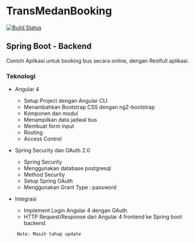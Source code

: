 # TransMedanBooking

[![Build Status](https://api.travis-ci.org/fv-david/TransMedanBooking.svg?branch=master)](https://api.travis-ci.org/fv-david/TransMedanBooking)


## Spring Boot - Backend
Contoh Aplikasi untuk booking bus secara online, dengan Restfull aplikasi.

### Teknologi

* Angular 4

	* Setup Project dengan Angular CLI
	* Menambahkan Bootstrap CSS dengan ng2-bootstrap
	* Komponen dan modul
	* Menampilkan data jadwal bus
	* Membuat form input
	* Routing
	* Access Control

* Spring Security dan OAuth 2.0

	* Spring Security
	* Menggunakan database postgresql
	* Method Security
	* Setup Spring OAuth
	* Menggunakan Grant Type : password

* Integrasi

	* Implement Login Angular 4 dengan OAuth
	* HTTP Request/Response dari Angular 4 frontend ke Spring boot backend

```
	Note: Masih tahap update
```
